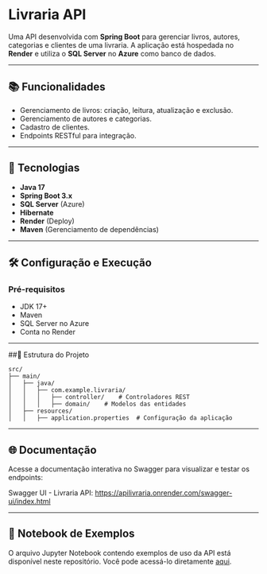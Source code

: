 # Livraria API

Uma API desenvolvida com **Spring Boot** para gerenciar livros, autores, categorias e clientes de uma livraria. A aplicação está hospedada no **Render** e utiliza o **SQL Server** no **Azure** como banco de dados.

---

## 📚 Funcionalidades

- Gerenciamento de livros: criação, leitura, atualização e exclusão.
- Gerenciamento de autores e categorias.
- Cadastro de clientes.
- Endpoints RESTful para integração.

---

## 🚀 Tecnologias

- **Java 17**
- **Spring Boot 3.x**
- **SQL Server** (Azure)
- **Hibernate**
- **Render** (Deploy)
- **Maven** (Gerenciamento de dependências)

---

## 🛠 Configuração e Execução

### Pré-requisitos
- JDK 17+
- Maven
- SQL Server no Azure
- Conta no Render

---

##📂 Estrutura do Projeto

```plaintext
src/
├── main/
│   ├── java/
│   │   ├── com.example.livraria/
│   │   │   ├── controller/    # Controladores REST
│   │   │   ├── domain/    # Modelos das entidades
│   ├── resources/
│   │   ├── application.properties  # Configuração da aplicação
```

---

## 🌐 Documentação

Acesse a documentação interativa no Swagger para visualizar e testar os endpoints:  

Swagger UI - Livraria API: https://apilivraria.onrender.com/swagger-ui/index.html

---

## 📓 Notebook de Exemplos

O arquivo Jupyter Notebook contendo exemplos de uso da API está disponível neste repositório. Você pode acessá-lo diretamente [aqui](./Api_livraria.ipynb).

